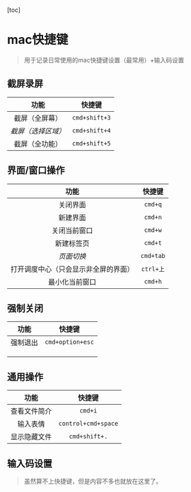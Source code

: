 [toc]

# mac快捷键

> 用于记录日常使用的mac快捷键设置（最常用）+输入码设置

## 截屏录屏

|        功能        |    快捷键     |
| :----------------: | :-----------: |
|   截屏（全屏幕）   | `cmd+shift+3` |
| *截屏（选择区域）* | `cmd+shift+4` |
|   截屏（全功能）   | `cmd+shift+5` |

## 界面/窗口操作

|                 功能                 |  快捷键   |
| :----------------------------------: | :-------: |
|               关闭界面               |  `cmd+q`  |
|               新建界面               |  `cmd+n`  |
|             关闭当前窗口             |  `cmd+w`  |
|              新建标签页              |  `cmd+t`  |
|              *页面切换*              | `cmd+tab` |
| 打开调度中心（只会显示非全屏的界面） | `ctrl+上` |
|            最小化当前窗口            |  `cmd+h`  |

## 强制关闭

|   功能   |      快捷键      |
| :------: | :--------------: |
| 强制退出 | `cmd+option+esc` |
|          |                  |
|          |                  |
|          |                  |

## 通用操作

|     功能     |       快捷键        |
| :----------: | :-----------------: |
| 查看文件简介 |       `cmd+i`       |
|   输入表情   | `control+cmd+space` |
| 显示隐藏文件 |    `cmd+shift+.`    |

## 输入码设置

> 虽然算不上快捷键，但是内容不多也就放在这里了。
